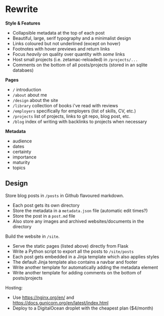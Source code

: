 # Rewrite

**Style & Features**

- Collapsible metadata at the top of each post
- Beautiful, large, serif typography and a minimalist design
- Links coloured but not underlined (except on hover)
- Footnotes with hover previews and return links
- Focus _heavily_ on quality over quantity with _some_ links
- Host small projects (i.e. zetamac-reloaded) in `/projects/...`
- Comments on the bottom of all posts/projects (stored in an sqlite databaes)

**Pages**

- `/` introduction 
- `/about` about me
- `/design` about the site
- `/library` collection of books i've read with reviews
- `/employers` specifically for employers (list of skills, CV, etc.)
- `/projects` list of projects, links to git repo, blog post, etc. 
- `/blog` index of writing with backlinks to projects when necessary

**Metadata**

- audience
- dates
- certainty
- importance
- maturity
- topics

## Design

Store blog posts in `/posts` in Github flavoured markdown.

- Each post gets its own directory
- Store the metadata in a `metadata.json` file (automatic edit times?)
- Store the post in a `post.md` file
- Also store any images and archived websites/documents in the directory

Build the website in `/site`.

- Serve the static pages (listed above) directly from Flask
- Write a Python script to export all the posts to `/site/posts`
- Each post gets embedded in a Jinja template which also applies styles
- The default Jinja template also contains a navbar and footer
- Write another template for automatically adding the metadata element
- Write another template for adding comments on the bottom of posts/projects

Hosting:

- Use https://nginx.org/en/ and https://docs.gunicorn.org/en/latest/index.html
- Deploy to a DigitalOcean droplet with the cheapest plan (\$4/month)

